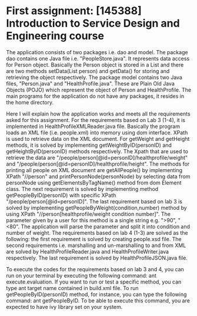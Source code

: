 # First assignment: [145388] Introduction to Service Design and Engineering course

The application consists of two packages i.e. dao and model. The package dao contains one Java file i.e. "PeopleStore.java". It represents data access for Person object. Basically the Person object is stored in a List and there are two methods setData(List person) and getData() for storing and retrieving the object respectively. The package model contains two Java files, "Person.java" and "HealthProfile.java". These are Plain Old Java Objects (POJO) which represent the object of Person and HealthProfile. The main programs for the application do not have any packages, it resides in the home directory.

Here I will explain how the application works and meets all the requirements asked for this assignment. For the requirements based on Lab 3 (1-4), it is implemented in HealthProfileXMLReader.java file. Basically the program loads an XML file (i.e. people.xml) into memory using dom interface. XPath is used to retrieve data on the XML document. For getWeight and getHeight methods, it is solved by implementing getWeightByID(personID) and getHeightByID(personID) methods respectively. The Xpath that are used to retrieve the data are "/people/person[@id=personID]/healthprofile/weight" and "/people/person[@id=personID]/healthprofile/height". The methods for printing all people on XML document are getAllPeople() by implementing XPath "//person" and printPersonNode(personNode) by selecting data from personNode using getElementsByTagName() method from dom Element class. The next requirement is solved by implementing method getPeopleByID(personID) with specific XPath "/people/person[@id=personID]". The last requirement based on lab 3 is solved by implementing getPeopleByWeight(condition,number) method by using XPath "//person[healthprofile/weight condition number]". The parameter given by a user for this method is a single string e.g. ">90", "<80". The application will parse the parameter and split it into condition and number of weight. The requirements based on lab 4 (1-3) are solved as the following: the first requirement is solved by creating people.xsd file. The second requirements i.e. marshalling and un-marshalling to and from XML are solved by HealthProfileReader.java and HealthProfileWriter.java respectively. The last requirement is solved by HealthProfileJSON.java file.

To execute the codes for the requirements based on lab 3 and 4, you can run on your terminal by executing the following command: ant execute.evaluation. If you want to run or test a specific method, you can type ant target name contained in build.xml file. To run getPeopleByID(personID) method, for instance, you can type the following command: ant getPeopleByID. To be able to execute this command, you are expected to have ivy library set on your system.

  